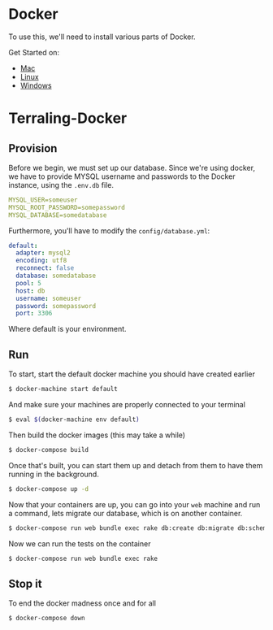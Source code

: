 # Docker
To use this, we'll need to install various parts of Docker.

Get Started on:
* [Mac](https://docs.docker.com/mac/)
* [Linux](https://docs.docker.com/linux/)
* [Windows](https://docs.docker.com/windows/)

# Terraling-Docker

## Provision
Before we begin, we must set up our database. Since we're using docker, we have to provide MYSQL username and passwords to the Docker instance, using the `.env.db` file.

```yml
MYSQL_USER=someuser
MYSQL_ROOT_PASSWORD=somepassword
MYSQL_DATABASE=somedatabase
```

Furthermore, you'll have to modify the `config/database.yml`:

```yml
default:
  adapter: mysql2
  encoding: utf8
  reconnect: false
  database: somedatabase
  pool: 5
  host: db
  username: someuser
  password: somepassword
  port: 3306
```
Where default is your environment.

## Run

To start, start the default docker machine you should have created earlier
```sh
$ docker-machine start default
```
And make sure your machines are properly connected to your terminal
```sh
$ eval $(docker-machine env default)
```
Then build the docker images (this may take a while)
```sh
$ docker-compose build
```
Once that's built, you can start them up and detach from them to have them running in the background.
```sh
$ docker-compose up -d
```
Now that your containers are up, you can go into your `web` machine and run a command, lets migrate our database, which is on another container.
```sh
$ docker-compose run web bundle exec rake db:create db:migrate db:schema:load
```
Now we can run the tests on the container
```sh
$ docker-compose run web bundle exec rake
```

## Stop it

To end the docker madness once and for all
```sh
$ docker-compose down
```
